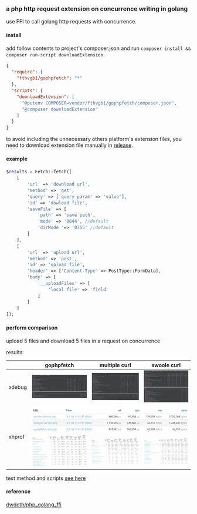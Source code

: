 ### a php http request extension on concurrence writing in golang

use FFI to call golang http requests with concurrence.

#### install

add follow contents to project's composer.json and run `composer install && composer run-script downloadExtension`.

```json
{
  "require": {
    "fthvgb1/gophpfetch": "*"
  },
  "scripts": {
    "downloadExtension": [
      "@putenv COMPOSER=vendor/fthvgb1/gophpfetch/composer.json",
      "@composer downloadExtension"
    ]
  }
}
```

to avoid including the unnecessary others platform's extension files, you need to download extension file manually
in [release](https://github.com/fthvgb1/gophpfetch/releases).

#### example

```php
$results = Fetch::fetch([
    [
        'url' => 'download url',
        'method' => 'get',
        'query' => ['query param' => 'value'],
        'id' => 'dowload file',
        'saveFile' => [
            'path' => 'save path',
            'mode' => '0644', //default
            'dirMode '=> '0755' //default
        ]
    ],
    [
        'url' => 'upload url',
        'method' => 'post',
        'id' => 'upload file',
        'header' => ['Content-Type' => PostType::FormData],
        'body' => [
            '__uploadFiles' => [
                'local file' => 'field'
            ]
        ]
    ]
]);

```

#### perform comparison

upload 5 files and download 5 files in a request on concurrence

results:


<table>
    <thead>
        <tr>
            <th></th>
            <th>gophpfetch</th>
            <th>multiple curl</th>
            <th>swoole curl</th>
        </tr>
    </thead>   
    <tbody>
        <tr>
            <td>xdebug</td>
            <td><img src="performtestandcomparison/pics/xdebug-gophpfetch.webp" alt="">
            </td>
            <td>
                <img src="performtestandcomparison/pics/xdebug-multiplecurl.webp" alt="">
            </td>
            <td><img src="performtestandcomparison/pics/xdebug-swoolecurl.webp" alt=""></td>
        </tr>
        <tr>
            <td rowspan="2">xhprof</td>
            <td colspan="3"><img src="performtestandcomparison/pics/xhprof-overview.webp" alt=""></td>
        </tr>
        <tr>
            <td><img src="performtestandcomparison/pics/xhprof-gophpfetch.webp" alt=""></td>
            <td><img src="performtestandcomparison/pics/xhprof-multiplecurl.webp" alt=""></td>
            <td><img src="performtestandcomparison/pics/xhprof-swoolecurl.webp" alt=""></td>
        </tr>
    </tbody>
</table>



test method and scripts [see here](performtestandcomparison/readme.md)

#### reference

[dwdcth/php_golang_ffi](https://github.com/dwdcth/php_golang_ffi)
